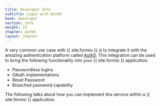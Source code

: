 ```yaml
---
title: Developer Info
subtitle: Login with Auth0
book: developer
section: info
weight: 33
chapter: auth0
layout: chapter
---
```

A very common use case with {{ site.formio }} is to integrate it with the amazing authentication platform called [Auth0](https://auth0.com). This integration can be used to bring the following functionality into your {{ site.formio }} application.

  - Passwordless logins
  - OAuth implementations
  - Reset Password
  - Breached password capability

The following talks about how you can implement this service within a {{ site.formio }} application.
